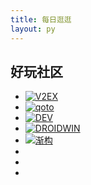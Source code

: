 ```yaml
---
title: 每日逛逛
layout: py
---
```


## 好玩社区
- [![V2EX](https://www.v2ex.com/static/icon-192.png)](https://www.v2ex.com/ "V2EX")
- [![qoto](https://qoto.org/apple-touch-icon.png)](https://qoto.org/ "qoto")
- [![DEV](https://res.cloudinary.com/practicaldev/image/fetch/s--E8ak4Hr1--/c_limit,f_auto,fl_progressive,q_auto,w_32/https://dev-to.s3.us-east-2.amazonaws.com/favicon.ico)](https://dev.to/ "DEV")
- [![DROIDWIN](https://www.droidwin.com/wp-content/uploads/2019/08/cropped-DROIDWIN-FINAL-LOGO.jpg)](https://www.droidwin.com/ "DROIDWIN")
- [![渐构](https://www.modevol.com/favicon.png)](https://www.modevol.com/ "渐构")
- [](https://bbs.nga.cn/ "NGA.CN")
- [](https://ld246.com/ "链滴")
- [](https://www.nexusmods.com/ "NEXUSMODS")